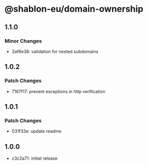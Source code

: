 # @shablon-eu/domain-ownership

## 1.1.0

### Minor Changes

- 2af6e38: validation for nested subdomains

## 1.0.2

### Patch Changes

- 7167f17: prevent exceptions in http verification

## 1.0.1

### Patch Changes

- 031f33e: update readme

## 1.0.0

- c3c2a71: initial release
